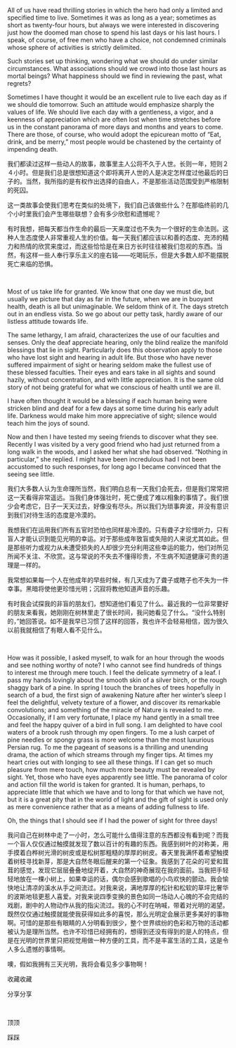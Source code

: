 <p>
	All of us have read thrilling stories in which the hero had only a limited and specified time to live. Sometimes it was as long as a year; sometimes as short as twenty-four hours, but always we were interested in discovering just how the doomed man chose to spend his last days or his last hours. I speak, of course, of free men who have a choice, not condemned criminals whose sphere of activities is strictly delimited.
</p>
<p>
	Such stories set up thinking, wondering what we should do under similar circumstances. What associations should we crowd into those last hours as mortal beings? What happiness should we find in reviewing the past, what regrets?
</p>
<p>
	Sometimes I have thought it would be an excellent rule to live each day as if we should die tomorrow. Such an attitude would emphasize sharply the values of life. We should live each day with a gentleness, a vigor, and a keenness of appreciation which are often lost when time stretches before us in the constant panorama of more days and months and years to come. There are those, of course, who would adopt the epicurean motto of “Eat, drink, and be merry,” most people would be chastened by the certainty of impending death.
</p>
<p>
	我们都读过这样一些动人的故事，故事里主人公将不久于人世。长则一年，短则２４小时。但是我们总是很想知道这个即将离开人世的人是决定怎样度过他最后的日子的。当然，我所指的是有权作出选择的自由人，不是那些活动范围受到严格限制的死囚。
</p>
<p>
	这一类故事会使我们思考在类似的处境下，我们自己该做些什么？在那临终前的几个小时里我们会产生哪些联想？会有多少欣慰和遗憾呢？
</p>
<p>
	有时我想，把每天都当作生命的最后一天来度过也不失为一个很好的生命法则。这种人生态度使人非常重视人生的价值。每一天我们都应该以和善的态度、充沛的精力和热情的欣赏来度过，而这些恰恰是在来日方长时往往被我们忽视的东西。当然，有这样一些人奉行享乐主义的座右铭——吃喝玩乐，但是大多数人却不能摆脱死亡来临的恐惧。
</p>
<p>
	<br />
</p>
<p>
	Most of us take life for granted. We know that one day we must die, but usually we picture that day as far in the future, when we are in buoyant health, death is all but unimaginable. We seldom think of it. The days stretch out in an endless vista. So we go about our petty task, hardly aware of our listless attitude towards life.
</p>
<p>
	The same lethargy, I am afraid, characterizes the use of our faculties and senses. Only the deaf appreciate hearing, only the blind realize the manifold blessings that lie in sight. Particularly does this observation apply to those who have lost sight and hearing in adult life. But those who have never suffered impairment of sight or hearing seldom make the fullest use of these blessed faculties. Their eyes and ears take in all sights and sound hazily, without concentration, and with little appreciation. It is the same old story of not being grateful for what we conscious of health until we are ill.
</p>
<p>
	I have often thought it would be a blessing if each human being were stricken blind and deaf for a few days at some time during his early adult life. Darkness would make him more appreciative of sight; silence would teach him the joys of sound.
</p>
<p>
	Now and then I have tested my seeing friends to discover what they see. Recently I was visited by a very good friend who had just returned from a long walk in the woods, and I asked her what she had observed. “Nothing in particular,” she replied. I might have been incredulous had I not been accustomed to such responses, for long ago I became convinced that the seeing see little.
</p>
<p>
	我们大多数人认为生命理所当然，我们明白总有一天我们会死去，但是我们常常把这一天看得非常遥远。当我们身体强壮时，死亡便成了难以相象的事情了。我们很少会考虑它，日子一天天过去，好像没有尽头。所以我们为琐事奔波，并没有意识到我们对待生活的态度是冷漠的。
</p>
<p>
	我想我们在运用我们所有五官时恐怕也同样是冷漠的。只有聋子才珍惜听力，只有盲人才能认识到能见光明的幸运。对于那些成年致盲或失陪的人来说尤其如此。但是那些听力或视力从未遭受损失的人却很少充分利用这些幸运的能力，他们对所见所闻不关注、不欣赏。这与常说的不失去不懂得珍贵，不生病不知道健康可贵的道理是一样的。
</p>
<p>
	我常想如果每一个人在他成年的早些时候，有几天成为了聋子或瞎子也不失为一件幸事。黑暗将使他更珍惜光明；沉寂将教他知道声音的乐趣。
</p>
<p>
	有时我会试探我的非盲的朋友们，想知道他们看见了什么。最近我的一位非常要好的朋友来看我，她刚刚在树林里走了很长时间，我问她看见了什么。“没什么特别的，”她回答说。如不是我早已习惯了这样的回答，我也许不会轻易相信，因为很久以前我就相信了有眼人看不见什么。
</p>
<p>
	<br />
</p>
<p>
	How was it possible, I asked myself, to walk for an hour through the woods and see nothing worthy of note? I who cannot see find hundreds of things to interest me through mere touch. I feel the delicate symmetry of a leaf. I pass my hands lovingly about the smooth skin of a silver birch, or the rough shaggy bark of a pine. In spring I touch the branches of trees hopefully in search of a bud, the first sign of awakening Nature after her winter’s sleep I feel the delightful, velvety texture of a flower, and discover its remarkable convolutions; and something of the miracle of Nature is revealed to me. Occasionally, if I am very fortunate, I place my hand gently in a small tree and feel the happy quiver of a bird in full song. I am delighted to have cool waters of a brook rush through my open fingers. To me a lush carpet of pine needles or spongy grass is more welcome than the most luxurious Persian rug. To me the pageant of seasons is a thrilling and unending drama, the action of which streams through my finger tips. At times my heart cries out with longing to see all these things. If I can get so much pleasure from mere touch, how much more beauty must be revealed by sight. Yet, those who have eyes apparently see little. The panorama of color and action fill the world is taken for granted. It is human, perhaps, to appreciate little that which we have and to long for that which we have not, but it is a great pity that in the world of light and the gift of sight is used only as mere convenience rather that as a means of adding fullness to life.
</p>
<p>
	Oh, the things that I should see if I had the power of sight for three days!
</p>
<p>
	我问自己在树林中走了一小时，怎么可能什么值得注意的东西都没有看到呢？而我一个盲人仅仅通过触摸就发现了数以百计的有趣的东西。我感到树叶的对称美，用手摸着白桦树光滑的树皮或是松树那粗糙的厚厚的树皮。春天里我满怀着希望触摸着树枝寻找新芽，那是大自然冬眼后醒来的第一个征象。我感到了花朵的可爱和茸茸的感觉，发现它层层叠叠地绽开着，大自然的神奇展现在我的面前。当我把手轻轻地放在一棵小树上，如果幸运的话，偶尔会感到歌唱的小鸟欢快的颤动。我会愉快地让清凉的溪水从手之间流过。对我来说，满地厚厚的松针和松软的草坪比奢华的波斯地毯更惹人喜爱。对我来说四季变换的景色如同一场动人心魄的不会完结的戏剧，剧中的人物动作从我的指尖流过。我的心不时在呐喊，带着对光明的渴望。既然仅仅通过触摸就能使我获得如此多的喜悦，那么光明定会展示更多美好的事物啊。可惜的是那些有眼睛的人分明看到很少，整个世界缤纷的色彩和万物的活动都被认为是理所当然。也许不珍惜已经拥有的，想得到还没有得到的是人的特点，但是在光明的世界里只把视觉用做一种方便的工具，而不是丰富生活的工具，这是令人多么遗憾的事情啊。
</p>
<p>
	噢，假如我拥有三天光明，我将会看见多少事物啊！
</p>
<p>
	收藏收藏
</p>
<p>
	分享分享
</p>
<p>
	<br />
</p>
<p>
	顶顶
</p>
<p>
	踩踩
</p>